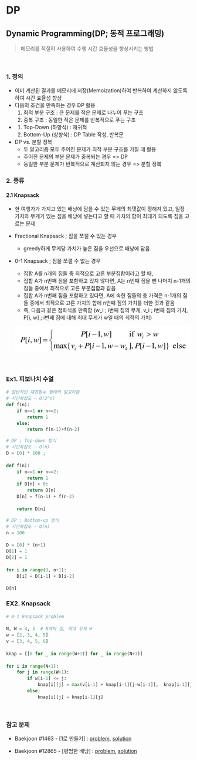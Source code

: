 # DP

## Dynamic Programming(DP; 동적 프로그래밍)

> 메모리를 적절히 사용하여 수행 시간 효율성을 향상시키는 방법

<br>

### 1. 정의

- 이미 계산된 결과를 메모리에 저장(Memoization)하여 반복하여 계산하지 않도록 하여 시간 효율성 향상
- 다음의 조건을 만족하는 경우 DP 활용
  1. 최적 부분 구조 : 큰 문제를 작은 문제로 나누어 푸는 구조
  2. 중복 구조 : 동일한 작은 문제를 반복적으로 푸는 구조
- 1. Top-Down (하향식) : 재귀적
  2. Bottom-Up (상향식) : DP Table 작성, 반복문
- DP vs. 분할 정복
  - 두 알고리즘 모두 주어진 문제가 최적 부분 구조를 가질 때 활용
  - 주어진 문제의 부분 문제가 중복되는 경우 => DP
  - 동일한 부분 문제가 반복적으로 계산되지 않는 경우 => 분할 정복



### 2. 종류

#### 2.1 Knapsack

- 한 여행가가 가지고 있는 배낭에 담을 수 있는 무게의 최댓값이 정해져 있고, 일정 가지와 무게가 있는 짐을 배낭에 넣는다고 할 때 가치의 합이 최대가 되도록 짐을 고르는 문제

- Fractional Knapsack ; 짐을 쪼갤 수 있는 경우

  - greedy하게 무게당 가치가 높은 짐을 우선으로 배낭에 담음

- 0-1 Knapsack ; 짐을 쪼갤 수 없는 경우

  - 집합 A를 n개의 짐들 중 최적으로 고른 부분집합이라고 할 때,
  - 집합 A가 n번째 짐을 포함하고 있지 않다면, A는 n번째 짐을 뺀 나머지 n-1개의 짐들 중에서 최적으로 고른 부분집합과 같음
  - 집합 A가 n번째 짐을 포함하고 있다면, A에 속한 짐들의 총 가격은 n-1개의 짐들 중에서 최적으로 고른 가치의 합에 n번째 짐의 가치를 더한 것과 같음
  - 즉, 다음과 같은 점화식을 만족함 (w_i ; i번째 짐의 무게, v_i ; i번째 짐의 가치, P[i, w] ; i번째 짐에 대해 최대 무게가 w일 때의 최적의 가치)

  ![image-20211012194812960](IMAGE/dp_knapsack.png)

<br>

### Ex1. 피보나치 수열

```python
# 일반적인 재귀함수 형태의 알고리즘
# 시간복잡도 ~ O(2^n)
def f(n):
    if n==1 or n==2:
        return 1
    else:
        return f(n-1)+f(n-2)
```

```python
# DP ; Top-down 방식
# 시간복잡도 ~ O(n)
D = [0] * 100 ; 

def f(n):
    if n==1 or n==2:
        return 1
    if D[n] > 0:
        return D[n]
    D[n] = f(n-1) + f(n-2)
    
    return D[n]
```

```python
# DP ; Bottom-up 방식
# 시간복잡도 ~ O(n)
n = 100

D = [0] * (n+1)
D[1] = 1
D[2] = 1

for i in range(3, n+1):
    D[i] = D[i-1] + D[i-2]
    
D[n]
```

### EX2. Knapsack

```python
# 0-1 knapsack problem

N, W = 4, 5  # N개의 짐, 최대 무게 W
w = [2, 3, 4, 5]
v = [3, 4, 5, 6]

knap = [[0 for _ in range(W+1)] for _ in range(N+1)]

for i in range(N+1):
    for j in range(W+1):
        if w[i-1] <= j: 
            knap[i][j] = max(v[i-1] + knap[i-1][j-w[i-1]],  knap[i-1][j]) 
        else: 
            knap[i][j] = knap[i-1][j] 
```

<br>

### 참고 문제

- Baekjoon #1463 - [1로 만들기] : [problem](https://www.acmicpc.net/problem/1463), [solution](https://github.com/cgvvxx/algorithm_study/blob/master/ps/DP/033_B_1463.py)

- Baekjoon #12865 - [평범한 배낭] : [problem](https://www.acmicpc.net/problem/12865), [solution](https://github.com/cgvvxx/algorithm_study/blob/master/ps/DP/166_B_12865.py)
